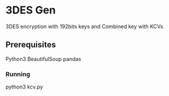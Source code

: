 # 3DES Gen

3DES encryption with 192bits keys and Combined key with KCVs

## Prerequisites

Python3
BeautifulSoup
pandas

### Running

python3 kcv.py
